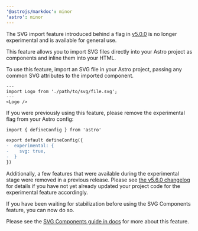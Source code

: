 ```yaml
---
'@astrojs/markdoc': minor
'astro': minor
---
```


The SVG import feature introduced behind a flag in [v5.0.0](https://github.com/withastro/astro/blob/main/packages/astro/CHANGELOG.md#500) is no longer experimental and is available for general use.

This feature allows you to import SVG files directly into your Astro project as components and inline them into your HTML.

To use this feature, import an SVG file in your Astro project, passing any common SVG attributes to the imported component.

```astro
---
import Logo from './path/to/svg/file.svg';
---
<Logo />
```

If you were previously using this feature, please remove the experimental flag from your Astro config:

```diff
import { defineConfig } from 'astro'

export default defineConfig({
-  experimental: {
-    svg: true,
-  }
})
```

Additionally, a few features that were available during the experimental stage were removed in a previous release. Please see [the v5.6.0 changelog](https://github.com/withastro/astro/blob/main/packages/astro/CHANGELOG.md#560) for details if you have not yet already updated your project code for the experimental feature accordingly.

If you have been waiting for stabilization before using the SVG Components feature, you can now do so.

Please see the [SVG Components guide in docs](https://docs.astro.build/en/guides/images/#svg-components) for more about this feature.
